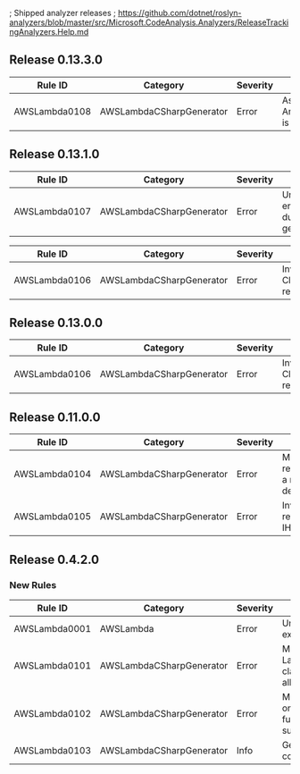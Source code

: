 ; Shipped analyzer releases
; https://github.com/dotnet/roslyn-analyzers/blob/master/src/Microsoft.CodeAnalysis.Analyzers/ReleaseTrackingAnalyzers.Help.md

## Release 0.13.3.0
Rule ID | Category | Severity | Notes
--------|----------|----------|-------
AWSLambda0108 | AWSLambdaCSharpGenerator | Error | Assembly attribute Amazon.Lambda.Core.LambdaSerializerAttribute is missing

## Release 0.13.1.0
Rule ID | Category | Severity | Notes
--------|----------|----------|-------
AWSLambda0107 | AWSLambdaCSharpGenerator | Error | Unsupported error thrown during code generation

Rule ID | Category | Severity | Notes
--------|----------|----------|-------
AWSLambda0106 | AWSLambdaCSharpGenerator | Error | Invalid CloudFormation resource name

## Release 0.13.0.0

Rule ID | Category | Severity | Notes
--------|----------|----------|-------
AWSLambda0106 | AWSLambdaCSharpGenerator | Error | Invalid CloudFormation resource name


## Release 0.11.0.0

Rule ID | Category | Severity | Notes
--------|----------|----------|-------
AWSLambda0104 | AWSLambdaCSharpGenerator | Error | Missing reference to a required dependency
AWSLambda0105 | AWSLambdaCSharpGenerator | Error | Invalid return type IHttpResult

## Release 0.4.2.0

### New Rules

Rule ID | Category | Severity | Notes
--------|----------|----------|-------
AWSLambda0001 | AWSLambda | Error | Unhandled exception
AWSLambda0101 | AWSLambdaCSharpGenerator | Error | Multiple LambdaStartup classes not allowed
AWSLambda0102 | AWSLambdaCSharpGenerator | Error | Multiple events on Lambda function not supported
AWSLambda0103 | AWSLambdaCSharpGenerator | Info | Generated code